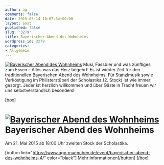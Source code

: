```yaml
---
author: ag
comments: false
date: 2015-05-14 10:07:34+00:00
layout: post
published: false
slug: '3279'
title: Bayerischer Abend des Wohnheims
wordpress_id: 3279
categories:
- Allgemein
---
```


[![Bayerischer Abend des Wohnheims](https://www.agv-muenchen.de/wp-content/uploads/2015/05/Bayrischer_Abend_Plakat.jpg)](https://www.agv-muenchen.de/event/bayerischer-abend-des-wohnheims-4/)
Musi, Fassbier und was zünftiges zum Essen – Alles was das Herz begehrt!
Es ist wieder Zeit für den traditionellen Bayerischen Abend des Wohnheims. Für Stanzlmusik sowie Verköstigung im Philisterstüberl der Scholastika (2. Stock) ist wie immer gesorgt.
Jeder ist herzlich willkommen und über Gäste in Tracht freuen wir uns selbstverständlich besonders!

[box]

# [![Bayerischer Abend des Wohnheims](https://www.agv-muenchen.de/wp-content/uploads/2015/05/Bayrischer_Abend_Plakat.jpg)](https://www.agv-muenchen.de/event/bayerischer-abend-des-wohnheims-4/)Bayerischer Abend des Wohnheims

Am 21. Mai 2015 ab 18:00 Uhr zweiten Stock der Scholastika.

[button link="https://www.agv-muenchen.de/event/bayerischer-abend-des-wohnheims-4/" color="black"] Mehr Informationen[/button]
[/box]

